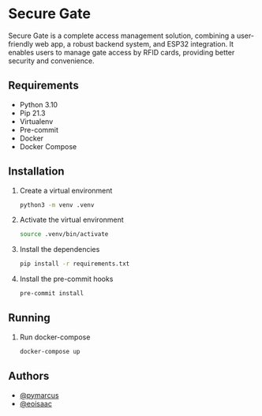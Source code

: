 # Secure Gate

Secure Gate is a complete access management solution, combining a user-friendly web app, a robust backend system, and ESP32 integration.
It enables users to manage gate access by RFID cards, providing better security and convenience.

## Requirements

- Python 3.10
- Pip 21.3
- Virtualenv
- Pre-commit
- Docker
- Docker Compose

## Installation

1. Create a virtual environment

    ```bash
    python3 -m venv .venv
    ```

2. Activate the virtual environment

    ```bash
    source .venv/bin/activate
    ```
   
3. Install the dependencies

    ```bash
    pip install -r requirements.txt
    ```

4. Install the pre-commit hooks

    ```bash
    pre-commit install
    ```

## Running

1. Run docker-compose

    ```bash
    docker-compose up
    ```

## Authors

- [@pymarcus](https://github.com/PyMarcus)
- [@eoisaac](https://github.com/eoisaac)
